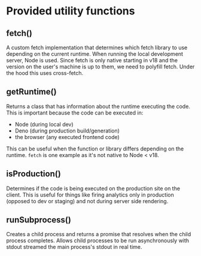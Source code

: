 # Provided utility functions

## fetch()

A custom fetch implementation that determines which fetch library to use depending on the current runtime. When running the local development server, Node is used. Since fetch is only native starting in v18 and the version on the user's machine is up to them, we need to polyfill fetch. Under the hood this uses cross-fetch.

## getRuntime()

Returns a class that has information about the runtime executing the code. This is important because the code can be executed in:

- Node (during local dev)
- Deno (during production build/generation)
- the browser (any executed frontend code)

This can be useful when the function or library differs depending on the runtime. `fetch` is one example as it's not native to Node < v18.

## isProduction()

Determines if the code is being executed on the production site on the client. This is useful for things like firing analytics only in production (opposed to dev or staging) and not during server side rendering.

## runSubprocess()

Creates a child process and returns a promise that resolves when the child process completes.
Allows child processes to be run asynchronously with stdout streamed the main
process's stdout in real time.
